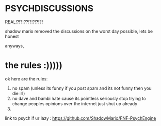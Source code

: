 # PSYCHDISCUSSIONS
REAL!?!?!??!?!?!?!?!

shadow mario removed the discussions on the worst day possible, lets be honest

anyways,

# the rules :)))))
ok here are the rules:

1. no spam (unless its funny if you post spam and its not funny then you die irl)
2. no dave and bambi hate cause its pointless seriously stop trying to change peoples opinions over the internet just shut up already
3. 


link to psych if ur lazy : https://github.com/ShadowMario/FNF-PsychEngine






ㅤㅤㅤㅤㅤㅤㅤㅤㅤㅤㅤㅤㅤㅤ
